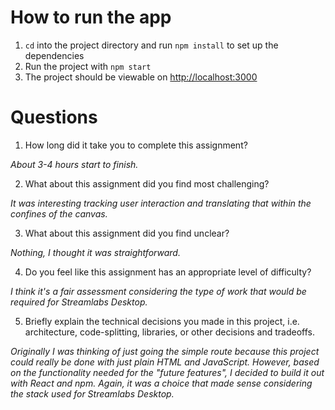 # How to run the app

1. `cd` into the project directory and run `npm install` to set up the dependencies
2. Run the project with `npm start`
3. The project should be viewable on [http://localhost:3000](http://localhost:3000)

# Questions

1. How long did it take you to complete this assignment?

_About 3-4 hours start to finish._

2. What about this assignment did you find most challenging?

_It was interesting tracking user interaction and translating that within the confines of the canvas._

3. What about this assignment did you find unclear?

_Nothing, I thought it was straightforward._

4. Do you feel like this assignment has an appropriate level of difficulty?

_I think it's a fair assessment considering the type of work that would be required for Streamlabs Desktop._

5. Briefly explain the technical decisions you made in this project, i.e. architecture, code-splitting, libraries, or other decisions and tradeoffs.

_Originally I was thinking of just going the simple route because this project could really be done with just plain HTML and JavaScript. However, based on the functionality needed for the "future features", I decided to build it out with React and npm. Again, it was a choice that made sense considering the stack used for Streamlabs Desktop._
